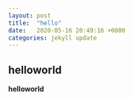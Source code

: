 ```yaml
---
layout: post
title:  "hello"
date:   2020-05-16 20:49:16 +0800
categories: jekyll update
---
```

## helloworld
**helloworld**
